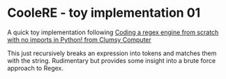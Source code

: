 # CooleRE - toy implementation 01

A quick toy implementation following [Coding a regex engine from scratch with no imports in Python! from Clumsy Computer](https://www.youtube.com/watch?v=fgp0tKWYQWY)

This just recursively breaks an expression into tokens and matches them with the string.
Rudimentary but provides some insight into a brute force approach to Regex.

